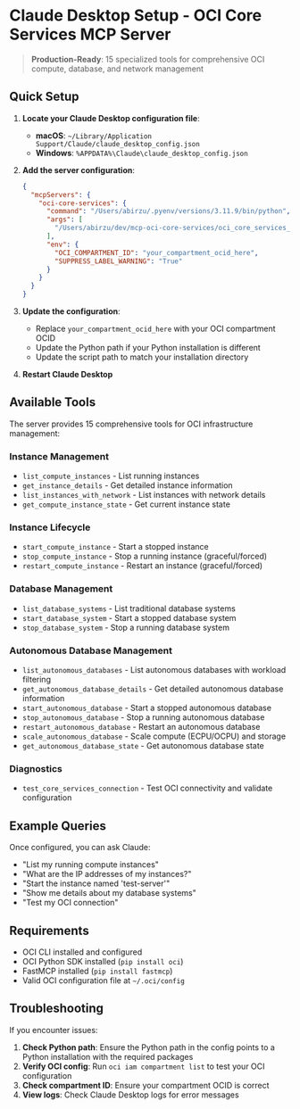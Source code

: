 # Claude Desktop Setup - OCI Core Services MCP Server

> **Production-Ready**: 15 specialized tools for comprehensive OCI compute, database, and network management

## Quick Setup

1. **Locate your Claude Desktop configuration file**:
   - **macOS**: `~/Library/Application Support/Claude/claude_desktop_config.json`
   - **Windows**: `%APPDATA%\Claude\claude_desktop_config.json`

2. **Add the server configuration**:
   ```json
   {
     "mcpServers": {
       "oci-core-services": {
         "command": "/Users/abirzu/.pyenv/versions/3.11.9/bin/python",
         "args": [
           "/Users/abirzu/dev/mcp-oci-core-services/oci_core_services_server.py"
         ],
         "env": {
           "OCI_COMPARTMENT_ID": "your_compartment_ocid_here",
           "SUPPRESS_LABEL_WARNING": "True"
         }
       }
     }
   }
   ```

3. **Update the configuration**:
   - Replace `your_compartment_ocid_here` with your OCI compartment OCID
   - Update the Python path if your Python installation is different
   - Update the script path to match your installation directory

4. **Restart Claude Desktop**

## Available Tools

The server provides 15 comprehensive tools for OCI infrastructure management:

### Instance Management
- `list_compute_instances` - List running instances
- `get_instance_details` - Get detailed instance information
- `list_instances_with_network` - List instances with network details
- `get_compute_instance_state` - Get current instance state

### Instance Lifecycle
- `start_compute_instance` - Start a stopped instance
- `stop_compute_instance` - Stop a running instance (graceful/forced)
- `restart_compute_instance` - Restart an instance (graceful/forced)

### Database Management
- `list_database_systems` - List traditional database systems
- `start_database_system` - Start a stopped database system
- `stop_database_system` - Stop a running database system

### Autonomous Database Management
- `list_autonomous_databases` - List autonomous databases with workload filtering
- `get_autonomous_database_details` - Get detailed autonomous database information
- `start_autonomous_database` - Start a stopped autonomous database
- `stop_autonomous_database` - Stop a running autonomous database
- `restart_autonomous_database` - Restart an autonomous database
- `scale_autonomous_database` - Scale compute (ECPU/OCPU) and storage
- `get_autonomous_database_state` - Get autonomous database state

### Diagnostics
- `test_core_services_connection` - Test OCI connectivity and validate configuration

## Example Queries

Once configured, you can ask Claude:

- "List my running compute instances"
- "What are the IP addresses of my instances?"
- "Start the instance named 'test-server'"
- "Show me details about my database systems"
- "Test my OCI connection"

## Requirements

- OCI CLI installed and configured
- OCI Python SDK installed (`pip install oci`)
- FastMCP installed (`pip install fastmcp`)
- Valid OCI configuration file at `~/.oci/config`

## Troubleshooting

If you encounter issues:

1. **Check Python path**: Ensure the Python path in the config points to a Python installation with the required packages
2. **Verify OCI config**: Run `oci iam compartment list` to test your OCI configuration
3. **Check compartment ID**: Ensure your compartment OCID is correct
4. **View logs**: Check Claude Desktop logs for error messages